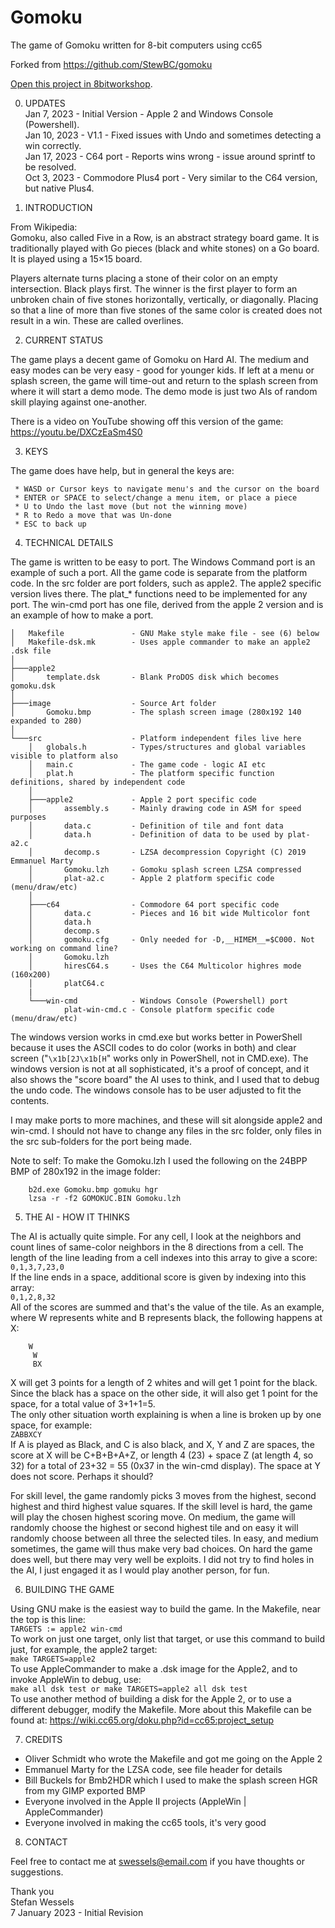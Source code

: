 # Gomoku
The game of Gomoku written for 8-bit computers using cc65  

Forked from https://github.com/StewBC/gomoku

[Open this project in
8bitworkshop](http://8bitworkshop.com/redir.html?platform=apple2&githubURL=https%3A%2F%2Fgithub.com%2Fsehugg%2Fgomoku%2Ftree%2Fmain%2Fapple2&file=main.c).
  
0. UPDATES  
Jan 7, 2023 - Initial Version - Apple 2 and Windows Console (Powershell).  
Jan 10, 2023 - V1.1 - Fixed issues with Undo and sometimes detecting a win correctly.  
Jan 17, 2023 - C64 port - Reports wins wrong - issue around sprintf to be resolved.  
Oct 3, 2023 - Commodore Plus4 port - Very similar to the C64 version, but native Plus4.  
  
1. INTRODUCTION  
  
From Wikipedia:  
Gomoku, also called Five in a Row, is an abstract strategy board game. It is traditionally played with Go pieces (black and white stones) on a Go board. It is played using a 15×15 board.  
  
Players alternate turns placing a stone of their color on an empty intersection. Black plays first. The winner is the first player to form an unbroken chain of five stones horizontally, vertically, or diagonally. Placing so that a line of more than five stones of the same color is created does not result in a win. These are called overlines.  
  
2. CURRENT STATUS  
  
The game plays a decent game of Gomoku on Hard AI.  The medium and easy modes can be very easy - good for younger kids.  If left at a menu or splash screen, the game will time-out and return to the splash screen from where it will start a demo mode.  The demo mode is just two AIs of random skill playing against one-another.
  
There is a video on YouTube showing off this version of the game: https://youtu.be/DXCzEaSm4S0  
  
3. KEYS
  
The game does have help, but in general the keys are:  
```
 * WASD or Cursor keys to navigate menu's and the cursor on the board  
 * ENTER or SPACE to select/change a menu item, or place a piece  
 * U to Undo the last move (but not the winning move)  
 * R to Redo a move that was Un-done  
 * ESC to back up  
 ```  
  
4. TECHNICAL DETAILS  
  
The game is written to be easy to port.  The Windows Command port is an example of such a port.  All the game code is separate from the platform code.  In the src folder are port folders, such as apple2.  The apple2 specific version lives there.  The plat_* functions need to be implemented for any port.  The win-cmd port has one file, derived from the apple 2 version and is an example of how to make a port.  
  
    │   Makefile               - GNU Make style make file - see (6) below  
    │   Makefile-dsk.mk        - Uses apple commander to make an apple2 .dsk file  
    │  
    ├───apple2  
    │       template.dsk       - Blank ProDOS disk which becomes gomoku.dsk  
    │  
    ├───image                  - Source Art folder  
    │       Gomoku.bmp         - The splash screen image (280x192 140 expanded to 280)  
    │  
    └───src                    - Platform independent files live here  
        │   globals.h          - Types/structures and global variables visible to platform also  
        │   main.c             - The game code - logic AI etc  
        │   plat.h             - The platform specific function definitions, shared by independent code  
        │  
        ├───apple2             - Apple 2 port specific code  
        │       assembly.s     - Mainly drawing code in ASM for speed purposes  
        │       data.c         - Definition of tile and font data  
        │       data.h         - Definition of data to be used by plat-a2.c  
        │       decomp.s       - LZSA decompression Copyright (C) 2019 Emmanuel Marty  
        │       Gomoku.lzh     - Gomoku splash screen LZSA compressed  
        │       plat-a2.c      - Apple 2 platform specific code (menu/draw/etc)  
        │  
        ├───c64                - Commodore 64 port specific code  
        │       data.c         - Pieces and 16 bit wide Multicolor font  
        │       data.h  
        │       decomp.s  
        │       gomoku.cfg     - Only needed for -D,__HIMEM__=$C000. Not working on command line?
        │       Gomoku.lzh  
        │       hiresC64.s     - Uses the C64 Multicolor highres mode (160x200)  
        │       platC64.c  
        |  
        └───win-cmd            - Windows Console (Powershell) port  
                plat-win-cmd.c - Console platform specific code (menu/draw/etc)  
  
The windows version works in cmd.exe but works better in PowerShell because it uses the ASCII codes to do color (works in both) and clear screen ("```\x1b[2J\x1b[H```" works only in PowerShell, not in CMD.exe).  The windows version is not at all sophisticated, it's a proof of concept, and it also shows the "score board" the AI uses to think, and I used that to debug the undo code.  The windows console has to be user adjusted to fit the contents.  
  
I may make ports to more machines, and these will sit alongside apple2 and win-cmd.  I should not have to change any files in the src folder, only files in the src sub-folders for the port being made.  

Note to self:  To make the Gomoku.lzh I used the following on the 24BPP BMP of 280x192 in the image folder:  
```
    b2d.exe Gomoku.bmp gomuku hgr  
    lzsa -r -f2 GOMOKUC.BIN Gomoku.lzh  
```  
  
5. THE AI - HOW IT THINKS  
  
The AI is actually quite simple.  For any cell, I look at the neighbors and count lines of same-color neighbors in the 8 directions from a cell.  The length of the line leading from a cell indexes into this array to give a score:  
```0,1,3,7,23,0```  
If the line ends in a space, additional score is given by indexing into this array:  
```0,1,2,8,32```  
All of the scores are summed and that's the value of the tile.  As an example, where W represents white and B represents black, the following happens at X:  
```
    W  
     W  
     BX  
```
X will get 3 points for a length of 2 whites and will get 1 point for the black.  Since the black has a space on the other side, it will also get 1 point for the space, for a total value of 3+1+1=5.  
The only other situation worth explaining is when a line is broken up by one space, for example:  
```ZABBXCY```  
If A is played as Black, and C is also black, and X, Y and Z are spaces, the score at X will be C+B+B+A+Z, or length 4 (23) + space Z (at length 4, so 32) for a total of 23+32 = 55 (0x37 in the win-cmd display).  The space at Y does not score.  Perhaps it should?  
  
For skill level, the game randomly picks 3 moves from the highest, second highest and third highest value squares.  If the skill level is hard, the game will play the chosen highest scoring move.  On medium, the game will randomly choose the highest or second highest tile and on easy it will randomly choose between all three the selected tiles.  In easy, and medium sometimes, the game will thus make very bad choices.  On hard the game does well, but there may very well be exploits.  I did not try to find holes in the AI, I just engaged it as I would play another person, for fun.  
  
6. BUILDING THE GAME  
  
Using GNU make is the easiest way to build the game.  In the Makefile, near the top is this line:  
```TARGETS := apple2 win-cmd```  
To work on just one target, only list that target, or use this command to build just, for example, the apple2 target:  
```make TARGETS=apple2```  
To use AppleCommander to make a .dsk image for the Apple2, and to invoke AppleWin to debug, use:  
```make all dsk test or make TARGETS=apple2 all dsk test```  
To use another method of building a disk for the Apple 2, or to use a different debugger, modify the Makefile.  More about this Makefile can be found at: https://wiki.cc65.org/doku.php?id=cc65:project_setup  

7. CREDITS  
  
* Oliver Schmidt who wrote the Makefile and got me going on the Apple 2  
* Emmanuel Marty for the LZSA code, see file header for details
* Bill Buckels for Bmb2HDR which I used to make the splash screen HGR from my GIMP exported BMP  
* Everyone involved in the Apple II projects (AppleWin | AppleCommander)  
* Everyone involved in making the cc65 tools, it's very good  
  
8. CONTACT  
  
Feel free to contact me at swessels@email.com if you have thoughts or suggestions.  
  
Thank you  
Stefan Wessels  
7 January 2023 - Initial Revision  
